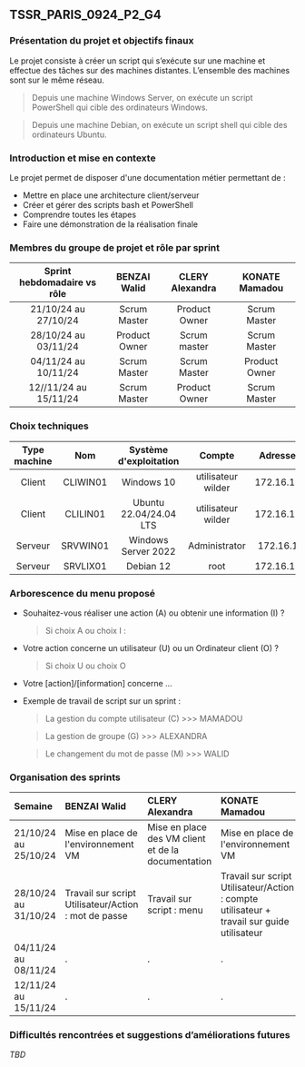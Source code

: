 ## TSSR_PARIS_0924_P2_G4

### Présentation du projet et objectifs finaux

Le projet consiste à créer un script qui s’exécute sur une machine et effectue des tâches sur des machines distantes. L’ensemble des machines sont sur le même réseau.
> Depuis une machine Windows Server, on exécute un script PowerShell qui cible des ordinateurs Windows.

> Depuis une machine Debian, on exécute un script shell qui cible des ordinateurs Ubuntu.

### Introduction et mise en contexte

Le projet permet de disposer d'une documentation métier permettant de : 
- Mettre en place une architecture client/serveur
- Créer et gérer des scripts bash et PowerShell
- Comprendre toutes les étapes
- Faire une démonstration de la réalisation finale

### Membres du groupe de projet et rôle par sprint

| Sprint hebdomadaire vs rôle | BENZAI Walid | CLERY Alexandra | KONATE Mamadou | 
| :---: | :---: | :---: | :---: | 
21/10/24 au 27/10/24 | Scrum Master | Product Owner | Scrum Master 
28/10/24 au 03/11/24 | Product Owner | Scrum master | Scrum Master  
04/11/24 au 10/11/24 | Scrum Master | Scrum Master | Product Owner 
12//11/24 au 15/11/24 |  Scrum Master | Product Owner | Scrum Master 

### Choix techniques

| Type machine | Nom | Système d'exploitation | Compte | Adresse IP fixe |
| :---: | :---: | :---: | :---: | :---: |
Client | CLIWIN01 | Windows 10 | utilisateur wilder | 172.16.10.20/24
Client | CLILIN01 | Ubuntu 22.04/24.04 LTS | utilisateur wilder | 172.16.10.30/24
Serveur | SRVWIN01 | Windows Server 2022 | Administrator | 172.16.10.5/24
Serveur | SRVLIX01 | Debian 12 | root | 172.16.10.10/24

### Arborescence du menu proposé

- Souhaitez-vous réaliser une action (A) ou obtenir une information (I) ?
	> Si choix A ou choix I : 
- Votre action concerne un utilisateur (U) ou un Ordinateur client (O) ?
	> Si choix U ou choix O
- Votre [action]/[information] concerne ...
- Exemple de travail de script sur un sprint : 
	> La gestion du compte utilisateur (C) >>> MAMADOU

	> La gestion de groupe (G) >>> ALEXANDRA

	> Le changement du mot de passe (M) >>> WALID 
  
### Organisation des sprints

| Semaine | BENZAI Walid | CLERY Alexandra | KONATE Mamadou |
| :--- | :--- | :--- | :--- |
21/10/24 au 25/10/24 | Mise en place de l'environnement VM | Mise en place des VM client et de la documentation | Mise en place de l'environnement VM
28/10/24 au 31/10/24 | Travail sur script Utilisateur/Action : mot de passe | Travail sur script : menu | Travail sur script Utilisateur/Action : compte utilisateur + travail sur guide utilisateur
04/11/24 au 08/11/24 | . | . | .
12/11/24 au 15/11/24 | . | . | .

### Difficultés rencontrées et suggestions d’améliorations futures

*TBD*
